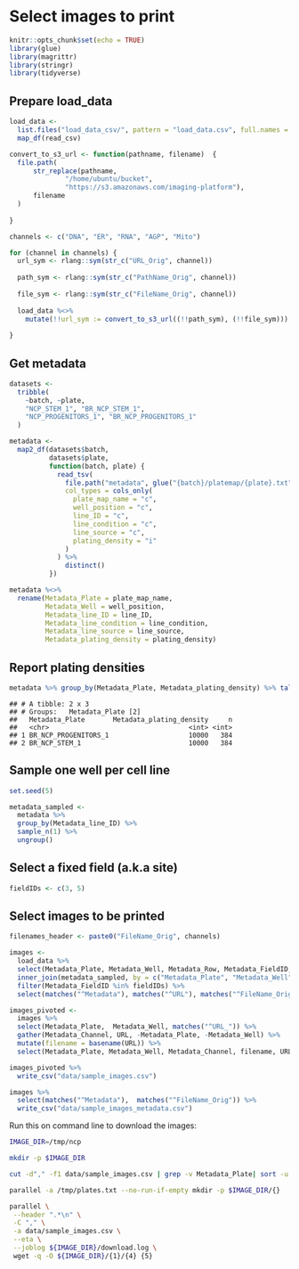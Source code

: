 Select images to print
================

``` r
knitr::opts_chunk$set(echo = TRUE)
library(glue)
library(magrittr)
library(stringr)
library(tidyverse)
```

## Prepare load\_data

``` r
load_data <- 
  list.files("load_data_csv/", pattern = "load_data.csv", full.names = T, recursive = T)  %>%
  map_df(read_csv)

convert_to_s3_url <- function(pathname, filename)  {
  file.path(
      str_replace(pathname, 
              "/home/ubuntu/bucket", 
              "https://s3.amazonaws.com/imaging-platform"),
      filename
  )
  
}

channels <- c("DNA", "ER", "RNA", "AGP", "Mito")

for (channel in channels) {
  url_sym <- rlang::sym(str_c("URL_Orig", channel))
  
  path_sym <- rlang::sym(str_c("PathName_Orig", channel))
   
  file_sym <- rlang::sym(str_c("FileName_Orig", channel))
   
  load_data %<>% 
    mutate(!!url_sym := convert_to_s3_url((!!path_sym), (!!file_sym)))
  
}
```

## Get metadata

``` r
datasets <- 
  tribble(
    ~batch, ~plate,
    "NCP_STEM_1", "BR_NCP_STEM_1",
    "NCP_PROGENITORS_1", "BR_NCP_PROGENITORS_1"
  )

metadata <-
  map2_df(datasets$batch,
          datasets$plate,
          function(batch, plate) {
            read_tsv(
              file.path("metadata", glue("{batch}/platemap/{plate}.txt")),
              col_types = cols_only(
                plate_map_name = "c",
                well_position = "c",
                line_ID = "c",
                line_condition = "c",
                line_source = "c",
                plating_density = "i"
              )
            ) %>%
              distinct()
          })

metadata %<>%
  rename(Metadata_Plate = plate_map_name, 
         Metadata_Well = well_position,
         Metadata_line_ID = line_ID,
         Metadata_line_condition = line_condition,
         Metadata_line_source = line_source,
         Metadata_plating_density = plating_density)
```

## Report plating densities

``` r
metadata %>% group_by(Metadata_Plate, Metadata_plating_density) %>% tally()
```

    ## # A tibble: 2 x 3
    ## # Groups:   Metadata_Plate [2]
    ##   Metadata_Plate       Metadata_plating_density     n
    ##   <chr>                                   <int> <int>
    ## 1 BR_NCP_PROGENITORS_1                    10000   384
    ## 2 BR_NCP_STEM_1                           10000   384

## Sample one well per cell line

``` r
set.seed(5)

metadata_sampled <-
  metadata %>%
  group_by(Metadata_line_ID) %>%
  sample_n(1) %>%
  ungroup()
```

## Select a fixed field (a.k.a site)

``` r
fieldIDs <- c(3, 5)
```

## Select images to be printed

``` r
filenames_header <- paste0("FileName_Orig", channels)

images <- 
  load_data %>%
  select(Metadata_Plate, Metadata_Well, Metadata_Row, Metadata_FieldID, matches("^URL_"), one_of(filenames_header)) %>%
  inner_join(metadata_sampled, by = c("Metadata_Plate", "Metadata_Well")) %>%
  filter(Metadata_FieldID %in% fieldIDs) %>%
  select(matches("^Metadata"), matches("^URL"), matches("^FileName_Orig"))

images_pivoted <-
  images %>%
  select(Metadata_Plate,  Metadata_Well, matches("^URL_")) %>%
  gather(Metadata_Channel, URL, -Metadata_Plate, -Metadata_Well) %>%
  mutate(filename = basename(URL)) %>%
  select(Metadata_Plate, Metadata_Well, Metadata_Channel, filename, URL)

images_pivoted %>% 
  write_csv("data/sample_images.csv")
```

``` r
images %>%
  select(matches("^Metadata"),  matches("^FileName_Orig")) %>%
  write_csv("data/sample_images_metadata.csv")
```

Run this on command line to download the images:

``` sh
IMAGE_DIR=/tmp/ncp

mkdir -p $IMAGE_DIR

cut -d"," -f1 data/sample_images.csv | grep -v Metadata_Plate| sort -u > /tmp/plates.txt

parallel -a /tmp/plates.txt --no-run-if-empty mkdir -p $IMAGE_DIR/{} 

parallel \
 --header ".*\n" \
 -C "," \
 -a data/sample_images.csv \
 --eta \
 --joblog ${IMAGE_DIR}/download.log \
 wget -q -O ${IMAGE_DIR}/{1}/{4} {5}
```
